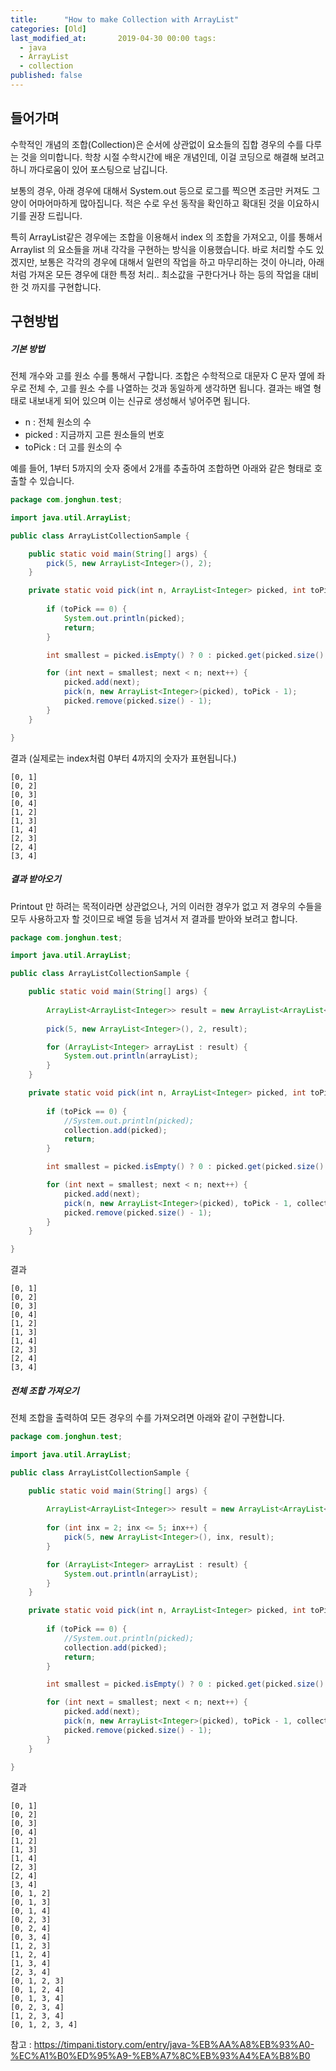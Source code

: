 ```yaml
---
title:      "How to make Collection with ArrayList"
categories: [Old]
last_modified_at:       2019-04-30 00:00 tags:
  - java
  - ArrayList
  - collection
published: false
---
```


## 들어가며

수학적인 개념의 조합(Collection)은 순서에 상관없이 요소들의 집합 경우의 수를 다루는 것을 의미합니다. 학창 시절 수학시간에 배운 개념인데, 이걸 코딩으로 해결해 보려고 하니 까다로움이 있어 포스팅으로 남깁니다. 

보통의 경우, 아래 경우에 대해서 System.out 등으로 로그를 찍으면 조금만 커져도 그 양이 어마어마하게 많아집니다. 적은 수로 우선 동작을 확인하고 확대된 것을 이요하시기를 권장 드립니다.

특히 ArrayList같은 경우에는 조합을 이용해서 index 의 조합을 가져오고, 이를 통해서 Arraylist 의 요소들을 꺼내 각각을 구현하는 방식을 이용했습니다. 바로 처리할 수도 있겠지만, 보통은 각각의 경우에 대해서 일련의 작업을 하고 마무리하는 것이 아니라, 아래처럼 가져온 모든 경우에 대한 특정 처리.. 최소값을 구한다거나 하는 등의 작업을 대비한 것 까지를 구현합니다. 

## 구현방법


##### 기본 방법

전체 개수와 고를 원소 수를 통해서 구합니다. 조합은 수학적으로 대문자 C 문자 옆에 좌우로 전체 수, 고를 원소 수를 나열하는 것과 동일하게 생각하면 됩니다. 결과는 배열 형태로 내보내게 되어 있으며 이는 신규로 생성해서 넣어주면 됩니다.

 - n : 전체 원소의 수
 - picked : 지금까지 고른 원소들의 번호
 - toPick : 더 고를 원소의 수

예를 들어, 1부터 5까지의 숫자 중에서 2개를 추출하여 조합하면 아래와 같은 형태로 호출할 수 있습니다. 

```java
package com.jonghun.test;

import java.util.ArrayList;

public class ArrayListCollectionSample {

    public static void main(String[] args) {
        pick(5, new ArrayList<Integer>(), 2);
    }

    private static void pick(int n, ArrayList<Integer> picked, int toPick) {
        
        if (toPick == 0) {
            System.out.println(picked);
            return;
        }

        int smallest = picked.isEmpty() ? 0 : picked.get(picked.size() - 1) + 1;

        for (int next = smallest; next < n; next++) {
            picked.add(next);
            pick(n, new ArrayList<Integer>(picked), toPick - 1);
            picked.remove(picked.size() - 1);
        }
    }

}
```

결과 (실제로는 index처럼 0부터 4까지의 숫자가 표현됩니다.)

```
[0, 1]
[0, 2]
[0, 3]
[0, 4]
[1, 2]
[1, 3]
[1, 4]
[2, 3]
[2, 4]
[3, 4]
```

##### 결과 받아오기

Printout 만 하려는 목적이라면 상관없으나, 거의 이러한 경우가 없고 저 경우의 수들을 모두 사용하고자 할 것이므로 배열 등을 넘겨서 저 결과를 받아와 보려고 합니다. 

```java
package com.jonghun.test;

import java.util.ArrayList;

public class ArrayListCollectionSample {

    public static void main(String[] args) {
        
        ArrayList<ArrayList<Integer>> result = new ArrayList<ArrayList<Integer>>();
        
        pick(5, new ArrayList<Integer>(), 2, result);

        for (ArrayList<Integer> arrayList : result) {
            System.out.println(arrayList);
        }
    }

    private static void pick(int n, ArrayList<Integer> picked, int toPick, ArrayList<ArrayList<Integer>> collection) {
        
        if (toPick == 0) {
            //System.out.println(picked);
            collection.add(picked);
            return;
        }

        int smallest = picked.isEmpty() ? 0 : picked.get(picked.size() - 1) + 1;

        for (int next = smallest; next < n; next++) {
            picked.add(next);
            pick(n, new ArrayList<Integer>(picked), toPick - 1, collection);
            picked.remove(picked.size() - 1);
        }
    }

}
```

결과

```
[0, 1]
[0, 2]
[0, 3]
[0, 4]
[1, 2]
[1, 3]
[1, 4]
[2, 3]
[2, 4]
[3, 4]
```

##### 전체 조합 가져오기

전체 조합을 출력하여 모든 경우의 수를 가져오려면 아래와 같이 구현합니다.

```java
package com.jonghun.test;

import java.util.ArrayList;

public class ArrayListCollectionSample {

    public static void main(String[] args) {
        
        ArrayList<ArrayList<Integer>> result = new ArrayList<ArrayList<Integer>>();
        
        for (int inx = 2; inx <= 5; inx++) {
            pick(5, new ArrayList<Integer>(), inx, result);
        }

        for (ArrayList<Integer> arrayList : result) {
            System.out.println(arrayList);
        }
    }

    private static void pick(int n, ArrayList<Integer> picked, int toPick, ArrayList<ArrayList<Integer>> collection) {
        
        if (toPick == 0) {
            //System.out.println(picked);
            collection.add(picked);
            return;
        }

        int smallest = picked.isEmpty() ? 0 : picked.get(picked.size() - 1) + 1;

        for (int next = smallest; next < n; next++) {
            picked.add(next);
            pick(n, new ArrayList<Integer>(picked), toPick - 1, collection);
            picked.remove(picked.size() - 1);
        }
    }

}
```

결과

```
[0, 1]
[0, 2]
[0, 3]
[0, 4]
[1, 2]
[1, 3]
[1, 4]
[2, 3]
[2, 4]
[3, 4]
[0, 1, 2]
[0, 1, 3]
[0, 1, 4]
[0, 2, 3]
[0, 2, 4]
[0, 3, 4]
[1, 2, 3]
[1, 2, 4]
[1, 3, 4]
[2, 3, 4]
[0, 1, 2, 3]
[0, 1, 2, 4]
[0, 1, 3, 4]
[0, 2, 3, 4]
[1, 2, 3, 4]
[0, 1, 2, 3, 4]
```


참고 : https://timpani.tistory.com/entry/java-%EB%AA%A8%EB%93%A0-%EC%A1%B0%ED%95%A9-%EB%A7%8C%EB%93%A4%EA%B8%B0